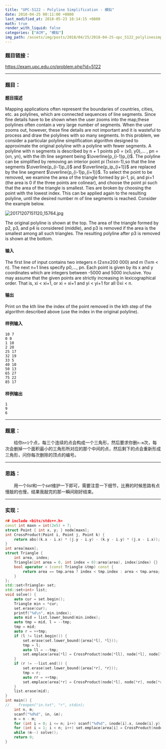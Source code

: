 ```yaml
---
title: "UPC-5122 - Polyline Simplification - 模拟"
date: 2018-04-25 00:11:00 +0800
last_modified_at: 2018-05-23 18:14:15 +0800
math: true
render_with_liquid: false
categories: ["ACM", "模拟"]
img_path: /assets/img/posts/2018/04/25/2018-04-25-upc_5122_polylinesimplification_mo_ni/
---
```


### 题目链接：

https://exam.upc.edu.cn/problem.php?id=5122

---
### 题目：

#### 题目描述
Mapping applications often represent the boundaries of countries, cities, etc. as polylines, which are connected sequences of line segments. Since fine details have to be shown when the user zooms into the map,these polylines often contain a very large number of segments. When the user zooms out, however, these fine details are not important and it is wasteful to process and draw the polylines with so many segments. In this problem, we consider a particular polyline simplification algorithm designed to approximate the original polyline with a polyline with fewer segments.
A polyline with n segments is described by n + 1 points p0 = (x0, y0),... , pn = (xn, yn), with the ith line segment being $\overline{p_{i-1}p_i}$. The polyline can be simplified by removing an interior point pi (1≤i≤n-1),so that the line segments $\overline{p_{i-1}p_i}$ and $\overline{p_ip_{i+1}}$ are replaced by the line segment $\overline{p_{i-1}p_{i+1}}$. To select the point to be removed, we examine the area of the triangle formed by pi-1, pi, and pi+1 (the area is 0 if the three points are colinear), and choose the point pi such that the area of the triangle is smallest. Ties are broken by choosing the point with the lowest index. This can be applied again to the resulting polyline, until the desired number m of line segments is reached. 
Consider the example below.

![20171207151120_15764.jpg][1]

The original polyline is shown at the top. The area of the triangle formed by p2, p3, and p4 is considered (middle), and p3 is removed if the area is the smallest among all such triangles. The resulting polyline after p3 is removed is shown at the bottom.
#### 输入
The first line of input contains two integers n (2≤n≤200 000) and m (1≤m < n). The next n+1 lines specify p0,..., pn. Each point is given by its x and y coordinates which are integers between -5000 and 5000 inclusive. You may assume that the given points are strictly increasing in lexicographical order. That is, xi < xi+1, or xi = xi+1 and yi < yi+1 for all 0≤i < n.
#### 输出
Print on the kth line the index of the point removed in the kth step of the algorithm described above (use the index in the original polyline).
#### 样例输入
```
10 7
0 0
1 10
2 20
25 17
32 19
33 5
40 10
50 13
65 27
75 22
85 17
```
#### 样例输出
```
1
9
6
```

---
### 题意：

&emsp;&emsp;给你`n+1`个点，每三个连续的点会构成一个三角形，然后要求你删`n-m`次，每次会删掉一个面积最小的三角形所对应的那个中间的点，然后剩下的点会重新形成三角形，问你每次删除的顶点的编号。

---
### 思路：

&emsp;&emsp;用一个$list$和一个$set$维护一下即可，需要注意一下细节，比赛的时候思路有点慢敲的也慢，结果我敲完的那一瞬间刚好结束。

---
### 实现：

```cpp
## include <bits/stdc++.h>
const int maxn = int(2e5) + 7;
struct Point { int x, y; } node[maxn];
int CrossProduct(Point i, Point j, Point k) {
    return abs((k.x - i.x) * (j.y - i.y) - (k.y - i.y) * (j.x - i.x));
}
int area[maxn];
struct Triangle {
    int area, index;
    Triangle(int area = 0, int index = 0):area(area), index(index) {}
    bool operator < (const Triangle &tmp) const {
        return area == tmp.area ? index < tmp.index : area < tmp.area;
    }
};
std::set<Triangle> set;
std::set<int> list;
void solve() {
    auto cur = set.begin();
    Triangle min = *cur;
    set.erase(cur);
    printf("%d\n", min.index);
    auto mid = list.lower_bound(min.index);
    auto tmp = mid, l = --tmp;
    tmp = mid;
    auto r = ++tmp;
    if (l != list.begin()) {
        set.erase(set.lower_bound({area[*l], *l}));
        tmp = l;
        auto ll = --tmp;
        set.emplace(area[*l] = CrossProduct(node[*ll], node[*l], node[*r]), *l);
    }
    if (r != --list.end()) {
        set.erase(set.lower_bound({area[*r], *r}));
        tmp = r;
        auto rr = ++tmp;
        set.emplace(area[*r] = CrossProduct(node[*l], node[*r], node[*rr]), *r);
    }
    list.erase(mid);
}
int main() {
//    freopen("in.txt", "r", stdin);
    int n, m;
    scanf("%d%d", &n, &m);
    m = n - m;
    for (int i = 0; i <= n; i++) scanf("%d%d", &node[i].x, &node[i].y), list.insert(i);
    for (int i = 1; i < n; i++) set.emplace(area[i] = CrossProduct(node[i - 1], node[i], node[i + 1]), i);
    while (m--) solve();
    return 0;
}
```


  [1]: 20171207151120_15764.jpg